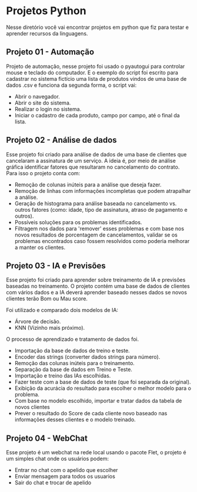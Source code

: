 # Projetos Python
Nesse diretório você vai encontrar projetos em python que fiz para testar e aprender recursos da linguagens.

## Projeto 01 - Automação

Projeto de automação, nesse projeto foi usado o pyautogui para controlar mouse e teclado do computador. E o exemplo do script foi escrito para cadastrar no sistema fictício uma lista de produtos vindos de uma base de dados .csv e funciona da segunda forma, o script vai:

- Abrir o navegador.
- Abrir o site do sistema.
- Realizar o login no sistema.
- Iniciar o cadastro de cada produto, campo por campo, até o final da lista.



## Projeto 02 - Análise de dados

Esse projeto foi criado para análise de dados de uma base de clientes que cancelaram a assinatura de um serviço. A ideia é, por meio de análise gráfica identificar fatores que resultaram no cancelamento do contrato. Para isso o projeto conta com:

- Remoção de colunas inúteis para a análise que deseja fazer.
- Remoção de linhas com informações incompletas que podem atrapalhar a análise.
- Geração de histograma para análise baseada no cancelamento vs. outros fatores (como: idade, tipo de assinatura, atraso de pagamento e outros).
- Possíveis soluções para os problemas identificados.
- Filtragem nos dados para 'remover' esses problemas e com base nos novos resultados de porcentagem de cancelamentos, validar se os problemas encontrados caso fossem resolvidos como poderia melhorar a manter os clientes.



## Projeto 03 - IA e Previsões

Esse projeto foi criado para aprender sobre treinamento de IA e previsões baseadas no treinamento. O projeto contém uma base de dados de clientes com vários dados e a IA deverá aprender baseado nesses dados se novos clientes terão Bom ou Mau score.

Foi utilizado e comparado dois modelos de IA:

- Árvore de decisão.
- KNN (Vizinho mais próximo).

O processo de aprendizado e tratamento de dados foi.

- Importação da base de dados de treino e teste.
- Encoder das strings (converter dados strings para número).
- Remoção das colunas inúteis para o treinamento.
- Separação da base de dados em Treino e Teste.
- Importação e treino das IAs escolhidas.
- Fazer teste com a base de dados de teste (que foi separada da original).
- Exibição da acurácia do resultado para escolher o melhor modelo para o problema.
- Com base no modelo escolhido, importar e tratar dados da tabela de novos clientes
- Prever o resultado do Score de cada cliente novo baseado nas informações desses clientes e o modelo treinado.

## Projeto 04 - WebChat

Esse projeto é um webchat na rede local usando o pacote Flet, o projeto é um simples chat onde os usuários podem:

- Entrar no chat com o apelido que escolher
- Enviar mensagem para todos os usuarios
- Sair do chat e trocar de apelido

